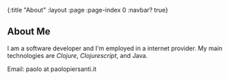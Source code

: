 {:title "About"
 :layout :page
 :page-index 0
 :navbar? true}

## About Me

I am a software developer and I'm employed in a internet provider.
My main technologies are *Clojure*, *Clojurescript*, and Java.


Email: paolo at paolopiersanti.it
